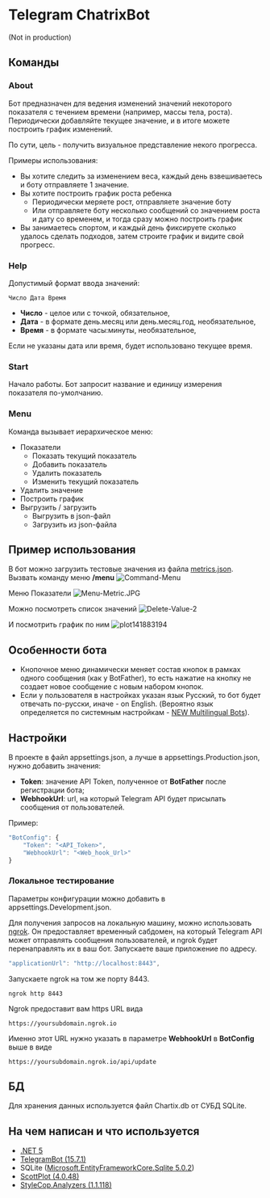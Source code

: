 # Telegram ChatrixBot
(Not in production)
## Команды
### About 
Бот предназначен для ведения изменений значений некоторого показателя с течением времени (например, массы тела, роста). Периодически добавляйте текущее значение, и в итоге можете построить график изменений.

По сути, цель - получить визуальное представление некого прогресса.

Примеры использования:
- Вы хотите следить за изменением веса, каждый день взвешиваетесь и боту отправляете 1 значение.
- Вы хотите построить график роста ребенка
	- Периодически меряете рост, отправляете значение боту
	- Или отправляете боту несколько сообщений со значением роста и дату со временем, и тогда сразу можно построить график
- Вы занимаетесь спортом, и каждый день фиксируете сколько удалось сделать подходов, затем строите график и видите свой прогресс.

### Help
Допустимый формат ввода значений:
```code
Число Дата Время
```

- **Число** - целое или с точкой, обязательное,
- **Дата** - в формате день.месяц или день.месяц.год, необязательное,
- **Время** - в формате часы:минуты, необязательное,

Если не указаны дата или время, будет использовано текущее время.

### Start
Начало работы. Бот запросит название и единицу измерения показателя по-умолчанию.

### Menu
Команда вызывает иерархическое меню:
- Показатели
	- Показать текущий показатель
	- Добавить показатель
	- Удалить показатель
	- Изменить текущий показатель
- Удалить значение
- Построить график
- Выгрузить / загрузить
	- Выгрузить в json-файл
	- Загрузить из json-файла

## Пример использования
В бот можно загрузить тестовые значения из файла [metrics.json](../main/files/metrics.json).
Вызвать команду меню **/menu**
![Command-Menu](../main/files/Command-Menu.JPG)

Меню Показатели
![Menu-Metric.JPG](../main/files/Menu-Metric.JPG)

Можно посмотреть список значений
![Delete-Value-2](../main/files/Delete-Value-2.JPG)

И посмотрить график по ним
![plot141883194](../main/files/plot141883194.png)

## Особенности бота
- Кнопочное меню динамически меняет состав кнопок в рамках одного сообщения (как у BotFather), то есть нажатие на кнопку не создает новое сообщение с новым набором кнопок.
- Если у пользователя в настройках указан язык Русский, то бот будет отвечать по-русски, иначе -  on English.
(Вероятно язык определяется по системным настройкам - [NEW Multilingual Bots](https://core.telegram.org/bots/api-changelog#may-18-2017)).

## Настройки
В проекте в файл appsettings.json, а лучше в appsettings.Production.json, нужно добавить значения:
- **Token**: значение API Token, полученное от **BotFather** после регистрации бота;
- **WebhookUrl**: url, на который Telegram API будет присылать сообщения от пользователей.

Пример:
```js
"BotConfig": {
	"Token": "<API_Token>",
	"WebhookUrl": "<Web_hook_Url>"
}
```

### Локальное тестирование 
Параметры конфигурации можно добавить в appsettings.Development.json.

Для получения запросов на локальную машину, можно использовать  [ngrok](https://ngrok.com/download). Он предоставляет временный сабдомен, на который Telegram API может отправлять сообщения пользователей, и ngrok будет перенаправлять их в ваш бот.
Запускаете ваше приложение по адресу.
```js
"applicationUrl": "http://localhost:8443",
```

Запускаете ngrok на том же порту 8443.
```code
ngrok http 8443 
```

Ngrok предоставит вам https URL вида 
```code
https://yoursubdomain.ngrok.io 
```
Именно этот URL нужно указать в параметре **WebhookUrl**  в **BotConfig** выше в виде
```code
https://yoursubdomain.ngrok.io/api/update
```

## БД
Для хранения данных используется файл Chartix.db от СУБД SQLite.

## На чем написан и что используется
- [.NET 5](https://github.com/dotnet/core)
- [TelegramBot (15.7.1)](https://github.com/TelegramBots/Telegram.Bot)
- SQLite ([Microsoft.EntityFrameworkCore.Sqlite 5.0.2](https://github.com/dotnet/efcore))
- [ScottPlot (4.0.48)](https://github.com/ScottPlot/ScottPlot)
- [StyleCop.Analyzers (1.1.118)](https://github.com/DotNetAnalyzers/StyleCopAnalyzers)
